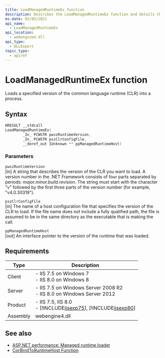 ```yaml
---
title: LoadManagedRuntimeEx function
description: Describes the LoadManagedRuntimeEx function and details the function's syntax, parameters, and requirements.
ms.date: 02/03/2021
api_name:
  - LoadManagedRuntimeEx
api_location:
  - webengine4.dll
api_type:
  - DLLExport
topic_type:
  - apiref
---
```

# LoadManagedRuntimeEx function

Loads a specified version of the common language runtime (CLR) into a process.

## Syntax

```cpp
HRESULT __stdcall
LoadManagedRuntimeEx(
        _In_ PCWSTR pwszRuntimeVersion,
        _In_ PCWSTR pszClrConfigFile,
        __deref_out IUnknown ** ppManagedRuntimeHost)
```

### Parameters

`pwszRuntimeVersion`\
[in] A string that describes the version of the CLR you want to load. A version number in the .NET Framework consists of four parts separated by periods: *major.minor.build.revision*. The string must start with the character "v" followed by the first three parts of the version number (for example, "v4.0.30319").

`pszClrConfigFile`\
[in] The name of a host configuration file that specifies the version of the CLR to load. If the file name does not include a fully qualified path, the file is assumed to be in the same directory as the executable that is making the call.

`ppManagedRuntimeHost`\
[out] An interface pointer to the version of the runtime that was loaded.

## Requirements

|Type|Description|
|----------|-----------------|
|Client|-   IIS 7.5 on Windows 7<br />-   IIS 8.0 on Windows 8<br />|
|Server|-   IIS 7.5 on Windows Server 2008 R2<br />-   IIS 8.0 on Windows Server 2012<br />|
|Product|-   IIS 7.5, IIS 8.0<br />-   [!INCLUDE[iisexp75](../../web-development-reference/native-code-api-reference/includes/iisexp75-md.md)], [!INCLUDE[iisexp80](../../web-development-reference/native-code-api-reference/includes/iisexp80-md.md)]|
|Assembly|webengine4.dll|

## See also

- [ASP.NET performance: Managed runtime loader](https://devblogs.microsoft.com/aspnet/asp-net-performance-managed-runtime-loader/)
- [CorBindToRuntimeHost Function](/dotnet/framework/unmanaged-api/hosting/corbindtoruntimehost-function)
